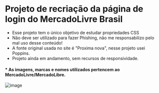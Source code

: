 # Projeto de recriação da página de login do MercadoLivre Brasil
* Esse projeto tem o único objetivo de estudar propriedades CSS
* Não deve ser utilizado para fazer Phishing, não me responsabilizo pelo mal uso desse conteúdo!
* A fonte original usada no site é "Proxima nova", nesse projeto usei Poppins.
* Projeto ainda em andamento, sem recursos de responsividade.
#### * As imagens, marcas e nomes utilizados pertencem ao MercadoLivre/MercadoLibre.
![image](https://user-images.githubusercontent.com/82134080/121817326-1d41ba80-cc57-11eb-923f-e7ba91b98f2c.png)
